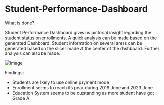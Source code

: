 # Student-Performance-Dashboard
What is done?

Student Performance Dashboard gives us pictorial insight regarding the student status on enrollments. A quick analysis can be made based on the generated Dashboard. Student information on several areas can be generated based on the slicer made at the center of the dashboard. Further analysis can also be made.

![image](https://github.com/user-attachments/assets/377fa540-0488-4f97-85cb-fdff794ae0b6)


Findings:
- Students are likely to use online payment mode
- Enrollment seems to reach its peak during 2019 June and 2023 June
- Education System seems to be outstanding as more student have got Grade A



